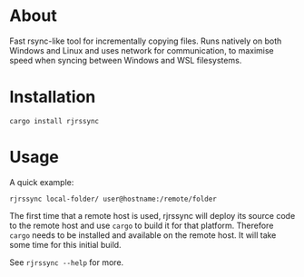 About
=====

Fast rsync-like tool for incrementally copying files. Runs natively on both Windows and Linux and uses network for communication, to maximise speed when syncing between Windows and WSL filesystems.

Installation
============

```
cargo install rjrssync
```

Usage
=====

A quick example:

```
rjrssync local-folder/ user@hostname:/remote/folder
```

The first time that a remote host is used, rjrssync will deploy its source code to the remote host and use `cargo` to build it for that platform. Therefore `cargo` needs to be installed and available on the remote host. It will take some time for this initial build.

See `rjrssync --help` for more.
